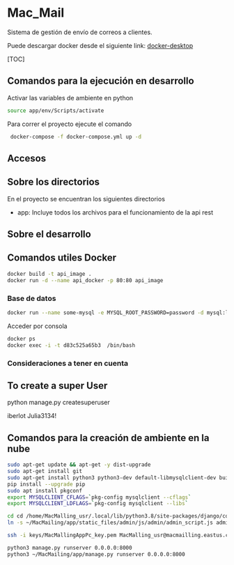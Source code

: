 # Mac_Mail

Sistema de gestión de envío de correos a clientes.



Puede descargar docker desde el siguiente link: [docker-desktop](https://www.docker.com/products/docker-desktop/)

[TOC]

## Comandos para la ejecución en desarrollo

Activar las variables de ambiente en python

```bash
source app/env/Scripts/activate
```

Para correr el proyecto ejecute el comando

```bash
 docker-compose -f docker-compose.yml up -d 
```

## Accesos

## Sobre los directorios

En el proyecto se encuentran los siguientes directorios

- app: Incluye todos los archivos para el funcionamiento de la api rest 

## Sobre el desarrollo

## Comandos utiles Docker

```bash
docker build -t api_image .
docker run -d --name api_docker -p 80:80 api_image
```

### Base de datos

```bash
docker run --name some-mysql -e MYSQL_ROOT_PASSWORD=password -d mysql:latest --character-set-server=utf8mb4 --collation-server=utf8mb4_unicode_ci
```

Acceder por consola

```bash
docker ps
docker exec -i -t d83c525a65b3  /bin/bash
```

### Consideraciones a tener en cuenta

## To create a super User

python manage.py createsuperuser

iberlot
Julia3134!

## Comandos para la creación de ambiente en la nube

```bash
sudo apt-get update && apt-get -y dist-upgrade
sudo apt-get install git
sudo apt-get install python3 python3-dev default-libmysqlclient-dev build-essential
pip install --upgrade pip
sudo apt install pkgconf
export MYSQLCLIENT_CFLAGS=`pkg-config mysqlclient --cflags`
export MYSQLCLIENT_LDFLAGS=`pkg-config mysqlclient --libs`

cd cd /home/MacMalling_usr/.local/lib/python3.8/site-packages/django/contrib/admin/static/admin/js/admin/
ln -s ~/MacMailing/app/static_files/admin/js/admin/admin_script.js admin_script.js

ssh -i keys/MacMallingAppPc_key.pem MacMalling_usr@macmailling.eastus.cloudapp.azure.com

python3 manage.py runserver 0.0.0.0:8000
python3 ~/MacMailing/app/manage.py runserver 0.0.0.0:8000
```
